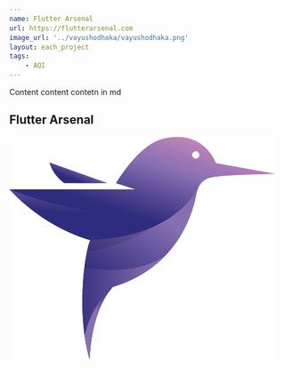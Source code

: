```yaml
---
name: Flutter Arsenal
url: https://flutterarsenal.com
image_url: '../vayushodhaka/vayushodhaka.png'
layout: each_project
tags: 
    - AQI
---
```


Content content contetn in md
## Flutter Arsenal
![Image](../flutter-arsenal/flutter-arsenal.png)